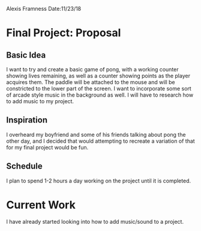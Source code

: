 Alexis Framness
Date:11/23/18

# **Final Project:** Proposal

## Basic Idea

I want to try and create a basic game of pong, with a working counter showing lives remaining, as well as a counter showing points as the player acquires them. The paddle will be attached to the mouse and will be constricted to the lower part of the screen. I want to incorporate some sort of arcade style music in the background as well. I will have to research how to add music to my project.

## Inspiration
I overheard my boyfriend and some of his friends talking about pong the other day, and I decided that would attempting to recreate a variation of that for my final project would be fun.

## Schedule
I plan to spend 1-2 hours a day working on the project until it is completed.

# Current Work
I have already started looking into how to add music/sound to a project.
